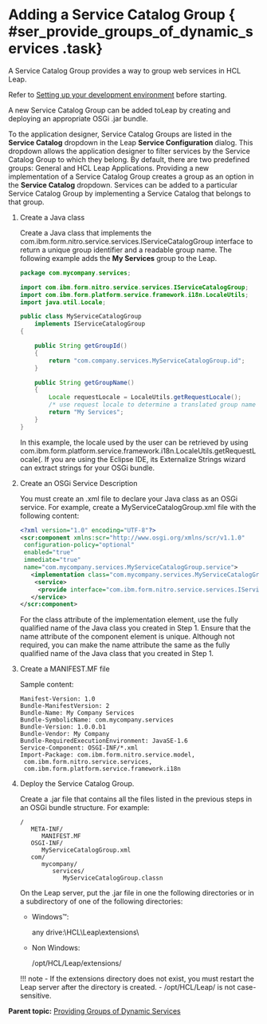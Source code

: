 # Adding a Service Catalog Group { #ser_provide_groups_of_dynamic_services .task}

A Service Catalog Group provides a way to group web services in HCL Leap.

Refer to [Setting up your development environment](ser_setup_development_environment.md) before starting.

A new Service Catalog Group can be added toLeap by creating and deploying an appropriate OSGi .jar bundle.

To the application designer, Service Catalog Groups are listed in the **Service Catalog** dropdown in the Leap **Service Configuration** dialog. This dropdown allows the application designer to filter services by the Service Catalog Group to which they belong. By default, there are two predefined groups: General and HCL Leap Applications. Providing a new implementation of a Service Catalog Group creates a group as an option in the **Service Catalog** dropdown. Services can be added to a particular Service Catalog Group by implementing a Service Catalog that belongs to that group.

1.  Create a Java class

    Create a Java class that implements the com.ibm.form.nitro.service.services.IServiceCatalogGroup interface to return a unique group identifier and a readable group name. The following example adds the **My Services** group to the Leap.

    ```java
    package com.mycompany.services;
    
    import com.ibm.form.nitro.service.services.IServiceCatalogGroup;
    import com.ibm.form.platform.service.framework.i18n.LocaleUtils;
    import java.util.Locale;
    
    public class MyServiceCatalogGroup
        implements IServiceCatalogGroup
    {
    
        public String getGroupId()
        {
            return "com.company.services.MyServiceCatalogGroup.id"; 
        }
    
        public String getGroupName()
        {
            Locale requestLocale = LocaleUtils.getRequestLocale();
            /* use request locale to determine a translated group name */
            return "My Services";
        }
    }
    ```

    In this example, the locale used by the user can be retrieved by using com.ibm.form.platform.service.framework.i18n.LocaleUtils.getRequestLocale\(. If you are using the Eclipse IDE, its Externalize Strings wizard can extract strings for your OSGi bundle.

2.  Create an OSGi Service Description

    You must create an .xml file to declare your Java class as an OSGi service. For example, create a MyServiceCatalogGroup.xml file with the following content:

    ```xml
    <?xml version="1.0" encoding="UTF-8"?>
    <scr:component xmlns:scr="http://www.osgi.org/xmlns/scr/v1.1.0" 
     configuration-policy="optional" 
     enabled="true"  
     immediate="true" 
     name="com.mycompany.services.MyServiceCatalogGroup.service">
       <implementation class="com.mycompany.services.MyServiceCatalogGroup" />  
    	<service>
         <provide interface="com.ibm.form.nitro.service.services.IServiceCatalogGroup"/>
       </service>
    </scr:component>
    ```

    For the class attribute of the implementation element, use the fully qualified name of the Java class you created in Step 1. Ensure that the name attribute of the component element is unique. Although not required, you can make the name attribute the same as the fully qualified name of the Java class that you created in Step 1.

3.  Create a MANIFEST.MF file

    Sample content:

    ```
    Manifest-Version: 1.0
    Bundle-ManifestVersion: 2
    Bundle-Name: My Company Services
    Bundle-SymbolicName: com.mycompany.services
    Bundle-Version: 1.0.0.b1
    Bundle-Vendor: My Company
    Bundle-RequiredExecutionEnvironment: JavaSE-1.6
    Service-Component: OSGI-INF/*.xml
    Import-Package: com.ibm.form.nitro.service.model,
     com.ibm.form.nitro.service.services,
     com.ibm.form.platform.service.framework.i18n
    ```

4.  Deploy the Service Catalog Group.

    Create a .jar file that contains all the files listed in the previous steps in an OSGi bundle structure. For example:

    ```
    /
       META-INF/
          MANIFEST.MF
       OSGI-INF/
          MyServiceCatalogGroup.xml
       com/
          mycompany/
             services/
                MyServiceCatalogGroup.classn
    ```

    On the Leap server, put the .jar file in one the following directories or in a subdirectory of one of the following directories:

    -   Windows™:

        any drive:\\HCL\\Leap\\extensions\\

    -   Non Windows:

        /opt/HCL/Leap/extensions/

    !!! note
        -   If the extensions directory does not exist, you must restart the Leap server after the directory is created.
        -   /opt/HCL/Leap/ is not case-sensitive.

**Parent topic:** [Providing Groups of Dynamic Services](ser_provide_groups_of_dynamic_services.md)

